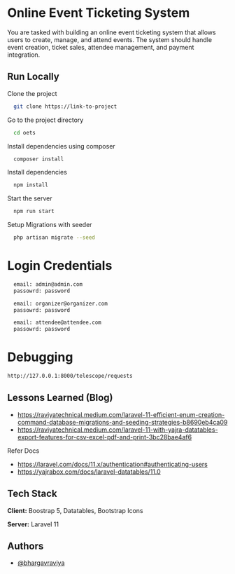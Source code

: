 
# Online Event Ticketing System

You are tasked with building an online event ticketing system that allows users to create,
manage, and attend events. The system should handle event creation, ticket sales, attendee
management, and payment integration.


## Run Locally

Clone the project

```bash
  git clone https://link-to-project
```

Go to the project directory

```bash
  cd oets
```
Install dependencies using composer 

```bash
  composer install
```

Install dependencies

```bash
  npm install
```

Start the server

```bash
  npm run start
```

Setup Migrations with seeder

```bash
  php artisan migrate --seed
```

# Login Credentials


```bash
  email: admin@admin.com
  passowrd: password
```

```bash
  email: organizer@organizer.com
  passowrd: password
```

```bash
  email: attendee@attendee.com
  passowrd: password
```


# Debugging 

```bash
http://127.0.0.1:8000/telescope/requests
```

## Lessons Learned (Blog)

- https://raviyatechnical.medium.com/laravel-11-efficient-enum-creation-command-database-migrations-and-seeding-strategies-b8690eb4ca09
- https://raviyatechnical.medium.com/laravel-11-with-yajra-datatables-export-features-for-csv-excel-pdf-and-print-3bc28bae4af6

Refer Docs
- https://laravel.com/docs/11.x/authentication#authenticating-users
- https://yajrabox.com/docs/laravel-datatables/11.0 



## Tech Stack

**Client:** Boostrap 5, Datatables, Bootstrap Icons

**Server:** Laravel 11

## Authors

- [@bhargavraviya](https://www.github.com/bhargavraviya)